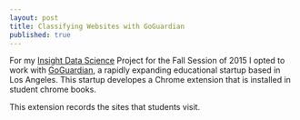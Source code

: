 ```yaml
---
layout: post
title: Classifying Websites with GoGuardian
published: true
---
```


For my [Insight Data Science](http://insightdatascience.com) Project for the Fall Session of 2015 I opted to work with [GoGuardian](https://www.goguardian.com), a rapidly expanding educational startup based in Los Angeles. This startup developes a Chrome extension that is installed in student chrome books. 

This extension records the sites that students visit.
